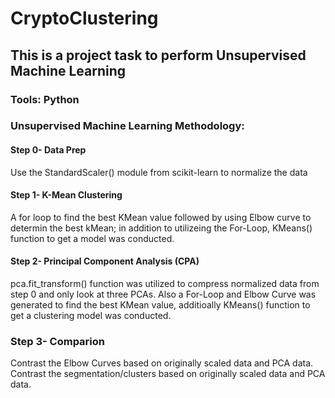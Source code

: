 # CryptoClustering
## This is a project task to perform Unsupervised Machine Learning
### Tools: Python 
### Unsupervised Machine Learning Methodology:
#### Step 0- Data Prep
Use the StandardScaler() module from scikit-learn to normalize the data
#### Step 1- K-Mean Clustering
A for loop to find the best KMean value followed by using Elbow curve to determin the best kMean; in addition to utilizeing the For-Loop, KMeans() function to get a model was conducted.
#### Step 2- Principal Component Analysis (CPA)
pca.fit_transform() function was utilized to compress normalized data from step 0 and only look at three PCAs. Also a For-Loop and Elbow Curve was generated to find the best KMean value, additioally KMeans() function to get a clustering model was conducted.
### Step 3- Comparion 
Contrast the Elbow Curves based on originally scaled data and PCA data.
Contrast the segmentation/clusters based on originally scaled data and PCA data.
